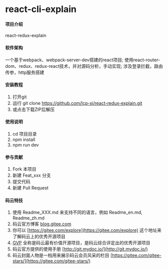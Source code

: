 # react-cli-explain

#### 项目介绍
react-redux-explain

#### 软件架构
一个基于webpack、webpack-server-dev搭建的react项目;
使用react-router-dom、redux、redux-react技术，并对源码分析，手动实现;
涉及登录拦截，路由传参，http服务搭建

#### 安装教程

1. 打开git
2. 运行 git clone https://github.com/lcp-xj/react-redux-explain.git
3. 或点击下载ZIP后解压

#### 使用说明

1. cd 项目目录
2. npm install
3. npm run dev

#### 参与贡献

1. Fork 本项目
2. 新建 Feat_xxx 分支
3. 提交代码
4. 新建 Pull Request


#### 码云特技

1. 使用 Readme\_XXX.md 来支持不同的语言，例如 Readme\_en.md, Readme\_zh.md
2. 码云官方博客 [blog.gitee.com](https://blog.gitee.com)
3. 你可以 [https://gitee.com/explore](https://gitee.com/explore) 这个地址来了解码云上的优秀开源项目
4. [GVP](https://gitee.com/gvp) 全称是码云最有价值开源项目，是码云综合评定出的优秀开源项目
5. 码云官方提供的使用手册 [http://git.mydoc.io/](http://git.mydoc.io/)
6. 码云封面人物是一档用来展示码云会员风采的栏目 [https://gitee.com/gitee-stars/](https://gitee.com/gitee-stars/)